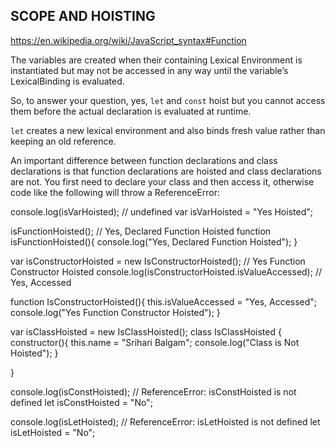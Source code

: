 ## SCOPE AND HOISTING

https://en.wikipedia.org/wiki/JavaScript_syntax#Function

The variables are created when their containing Lexical Environment is instantiated but may not be accessed in any way until the variable’s LexicalBinding is evaluated.

So, to answer your question, yes,  `let` and `const` hoist but you cannot access them before the actual declaration is evaluated at runtime.


`let` creates a new lexical environment and also binds fresh value rather than keeping an old reference.

An important difference between function declarations and class declarations is that function declarations are hoisted and class declarations are not. You first need to declare your class and then access it, otherwise code like the following will throw a ReferenceError:


console.log(isVarHoisted); // undefined
var isVarHoisted = "Yes Hoisted";

isFunctionHoisted(); // Yes, Declared Function Hoisted
function isFunctionHoisted(){
  console.log("Yes, Declared Function Hoisted");
}

var isConstructorHoisted = new IsConstructorHoisted(); // Yes Function Constructor Hoisted
console.log(isConstructorHoisted.isValueAccessed); // Yes, Accessed

function IsConstructorHoisted(){
  this.isValueAccessed = "Yes, Accessed";
  console.log("Yes Function Constructor Hoisted");
}

var isClassHoisted = new IsClassHoisted();
class IsClassHoisted {
  constructor(){
    this.name = "Srihari Balgam";
    console.log("Class is Not Hoisted");
  }
  
}

console.log(isConstHoisted); // ReferenceError: isConstHoisted is not defined
let isConstHoisted = "No";

console.log(isLetHoisted); // ReferenceError: isLetHoisted is not defined
let isLetHoisted = "No";

